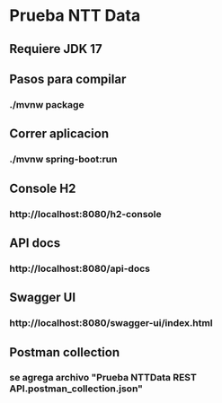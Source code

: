 # Prueba NTT Data

## Requiere JDK 17

## Pasos para compilar
### ./mvnw package
## Correr aplicacion
### ./mvnw spring-boot:run
## Console H2
### http://localhost:8080/h2-console
## API docs
### http://localhost:8080/api-docs
## Swagger UI
### http://localhost:8080/swagger-ui/index.html

## Postman collection
### se agrega archivo "Prueba NTTData REST API.postman_collection.json"



